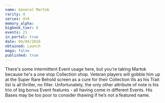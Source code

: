```yaml
---
name: General Martok
rarity: 4
series: ds9
memory_alpha:
bigbook_tier: 8
events: 21
in_portal: true
date: 04/04/2016
obtained: Launch
mega: false
published: true
---
```


There's some intermittent Event usage here, but you're taking Martok because he's a one stop Collection shop. Veteran players will gobble him up at the Super Rare Behold screen as a cure for their Collection ills as his Trait list is all thriller, no filler. Unfortunately, the only other attribute of note is his trio of big bonus Event features - all having come in different Events. His Bases may be too poor to consider thawing if he’s not a featured name.

